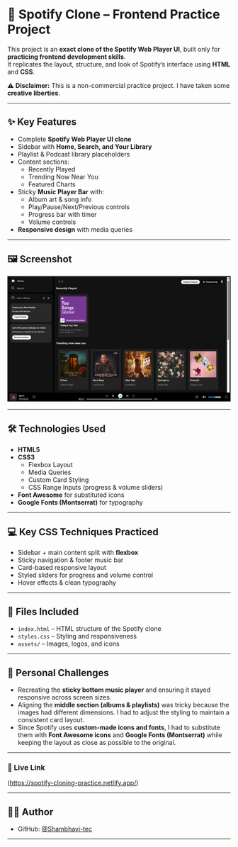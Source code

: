# 🎵 Spotify Clone – Frontend Practice Project

This project is an **exact clone of the Spotify Web Player UI**, built only for **practicing frontend development skills**.  
It replicates the layout, structure, and look of Spotify’s interface using **HTML** and **CSS**.  

⚠️ **Disclaimer:** This is a non-commercial practice project. I have taken some **creative liberties**.

---

## ✨ Key Features

- Complete **Spotify Web Player UI clone**  
- Sidebar with **Home, Search, and Your Library**  
- Playlist & Podcast library placeholders  
- Content sections:
  - Recently Played  
  - Trending Now Near You  
  - Featured Charts  
- Sticky **Music Player Bar** with:
  - Album art & song info  
  - Play/Pause/Next/Previous controls  
  - Progress bar with timer  
  - Volume controls  
- **Responsive design** with media queries  

---

## 🖼️ Screenshot

![Final Screenshot](./Screenshot.png)  

---

## 🛠️ Technologies Used

- **HTML5**
- **CSS3**
  - Flexbox Layout  
  - Media Queries  
  - Custom Card Styling  
  - CSS Range Inputs (progress & volume sliders)  
- **Font Awesome** for substituted icons  
- **Google Fonts (Montserrat)** for typography  

---

## 💻 Key CSS Techniques Practiced

- Sidebar + main content split with **flexbox**  
- Sticky navigation & footer music bar  
- Card-based responsive layout  
- Styled sliders for progress and volume control  
- Hover effects & clean typography  

---

## 📁 Files Included

- `index.html` – HTML structure of the Spotify clone  
- `styles.css` – Styling and responsiveness  
- `assets/` – Images, logos, and icons  

---

## 🧠 Personal Challenges

- Recreating the **sticky bottom music player** and ensuring it stayed responsive across screen sizes.  
- Aligning the **middle section (albums & playlists)** was tricky because the images had different dimensions. I had to adjust the styling to maintain a consistent card layout.  
- Since Spotify uses **custom-made icons and fonts**, I had to substitute them with **Font Awesome icons** and **Google Fonts (Montserrat)** while keeping the layout as close as possible to the original.  

---

### 🔗 Live Link
(https://spotify-cloning-practice.netlify.app/)

---

## 🙋‍♀️ Author

- GitHub: [@Shambhavi-tec](https://github.com/shambhavi-tec)

---
